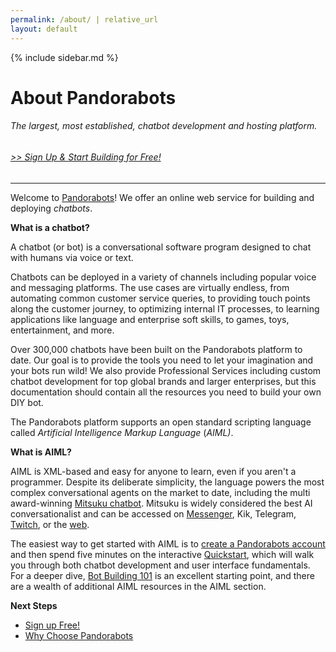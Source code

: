 ```yaml
---
permalink: /about/ | relative_url
layout: default
---
```


{% include sidebar.md %}
<div markdown="1" class="pb-docs__content">

# About Pandorabots

###### The largest, most established, chatbot development and hosting platform.

###### [&gt;&gt; Sign Up & Start Building for Free!](https://pandorabots.com)

---

Welcome to [Pandorabots](https://www.pandorabots.com)! We offer an online web service for building and deploying _chatbots_.

**What is a chatbot?**

A chatbot \(or bot\) is a conversational software program designed to chat with humans via voice or text.

Chatbots can be deployed in a variety of channels including popular voice and messaging platforms. The use cases are virtually endless, from automating common customer service queries, to providing touch points along the customer journey, to optimizing internal IT processes, to learning applications like language and enterprise soft skills, to games, toys, entertainment, and more.

Over 300,000 chatbots have been built on the Pandorabots platform to date. Our goal is to provide the tools you need to let your imagination and your bots run wild! We also provide Professional Services including custom chatbot development for top global brands and larger enterprises, but this documentation should contain all the resources you need to build your own DIY bot.

The Pandorabots platform supports an open standard scripting language called _Artificial Intelligence Markup Language_ \(_AIML\)_.

**What is AIML?**

AIML is XML-based and easy for anyone to learn, even if you aren't a programmer. Despite its deliberate simplicity, the language powers the most complex conversational agents on the market to date, including the multi award-winning [Mitsuku chatbot](https://en.wikipedia.org/wiki/Mitsuku). Mitsuku is widely considered the best AI conversationalist and can be accessed on [Messenger](https://www.messenger.com/t/47719737069), Kik, Telegram, [Twitch](https://go.twitch.tv/mitsuku_irl), or the [web](http://www.mitsuku.com/).

The easiest way to get started with AIML is to [create a Pandorabots account](https://www.pandorabots.com) and then spend five minutes on the interactive [Quickstart](/building-bots/quickstart.md), which will walk you through both chatbot development and user interface fundamentals. For a deeper dive, [Bot Building 101](/building-bots/tutorial-building-bots-on-the-pandorabots-platform.md) is an excellent starting point, and there are a wealth of additional AIML resources in the AIML section.

**Next Steps**

* [Sign up Free!](https://pandorabots.com)
* [Why Choose Pandorabots](/feature-comparison.md)

</div>
